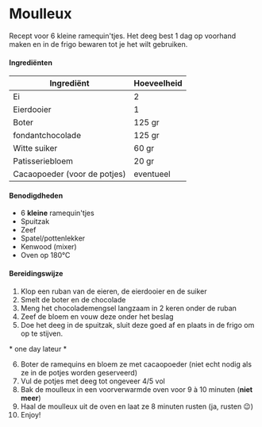 # Moulleux

Recept voor 6 kleine ramequin'tjes. Het deeg best 1 dag op voorhand maken en in de frigo bewaren tot je het wilt gebruiken.

#### Ingrediënten

| Ingrediënt                   | Hoeveelheid |
| ---------------------------- | ----------- |
| Ei                           | 2           |
| Eierdooier                   | 1           |
| Boter                        | 125 gr      |
| fondantchocolade             | 125 gr      |
| Witte suiker                 | 60 gr       |
| Patisseriebloem              | 20 gr       |
| Cacaopoeder (voor de potjes) | eventueel   |

#### Benodigdheden

- 6 **kleine** ramequin'tjes
- Spuitzak
- Zeef
- Spatel/pottenlekker
- Kenwood (mixer)
- Oven op 180°C

#### Bereidingswijze

1. Klop een ruban van de eieren, de eierdooier en de suiker
2. Smelt de boter en de chocolade
3. Meng het chocolademengsel langzaam in 2 keren onder de ruban
4. Zeef de bloem en vouw deze onder het beslag
5. Doe het deeg in de spuitzak, sluit deze goed af en plaats in de frigo om op te stijven.

\* one day lateur \*

6. Boter de ramequins en bloem ze met cacaopoeder (niet echt nodig als ze in de potjes worden geserveerd)
7. Vul de potjes met deeg  tot ongeveer 4/5 vol
8. Bak de moulleux in een voorverwarmde oven voor 9 à 10 minuten (**niet meer**)
9. Haal de moulleux uit de oven en laat ze 8 minuten rusten (ja, rusten 😉)
10. Enjoy!
